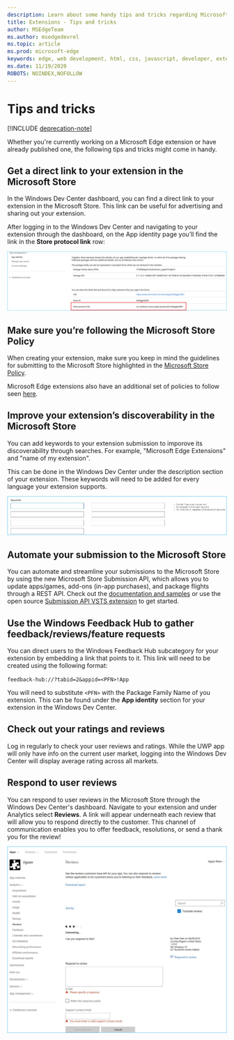 ```yaml
---
description: Learn about some handy tips and tricks regarding Microsoft Edge extensions
title: Extensions - Tips and tricks
author: MSEdgeTeam
ms.author: msedgedevrel
ms.topic: article
ms.prod: microsoft-edge
keywords: edge, web development, html, css, javascript, developer, extensions
ms.date: 11/19/2020
ROBOTS: NOINDEX,NOFOLLOW
---
```

# Tips and tricks  

[!INCLUDE [deprecation-note](includes/deprecation-note.md)]  

Whether you're currently working on a Microsoft Edge extension or have already published one, the following tips and tricks might come in handy.

## Get a direct link to your extension in the Microsoft Store
In the Windows Dev Center dashboard, you can find a direct link to your extension in the Microsoft Store. This link can be useful for advertising and sharing out your extension.


After logging in to the Windows Dev Center and navigating to your extension through the dashboard, on the App identity page you’ll find the link in the **Store protocol link** row:

![store protocol link](./media/store-link.png)
 
## Make sure you’re following the Microsoft Store Policy
When creating your extension, make sure you keep in mind the guidelines for submitting to the Microsoft Store highlighted in the [Microsoft Store Policy](https://msdn.microsoft.com/library/windows/apps/dn764944.aspx). 
 
Microsoft Edge extensions also have an additional set of policies to follow seen [here](https://msdn.microsoft.com/library/windows/apps/dn764944.aspx#pol_10_12).

## Improve your extension’s discoverability in the Microsoft Store

You can add keywords to your extension submission to imporove its discoverability through searches. For example, "Microsoft Edge Extensions" and "name of my extension". 

This can be done in the Windows Dev Center under the description section of your extension. These keywords will need to be added for every language your extension supports.

![Submitting a response to a review](./media/keywords.png)

## Automate your submission to the Microsoft Store
You can automate and streamline your submissions to the Microsoft Store by using the new Microsoft Store Submission API, which allows you to update apps/games, add-ons (in-app purchases), and package flights through a REST API. Check out the [documentation and samples](https://docs.microsoft.com/windows/uwp/monetize/create-and-manage-submissions-using-windows-store-services) or use the open source [Submission API VSTS extension](https://github.com/Microsoft/windows-dev-center-vsts-extension) to get started.

## Use the Windows Feedback Hub to gather feedback/reviews/feature requests

You can direct users to the Windows Feedback Hub subcategory for your extension by embedding a link that points to it. This link will need to be created using the following format: 

`feedback-hub://?tabid=2&appid=<PFN>!App`

You will need to substitute `<PFN>` with the Package Family Name of you extension. This can be found under the **App identity** section for your extension in the Windows Dev Center.

## Check out your ratings and reviews
Log in regularly to check your user reviews and ratings. While the UWP app will only have info on the current user market, logging into the Windows Dev Center will display average rating across all markets.

## Respond to user reviews
You can respond to user reviews in the Microsoft Store through the Windows Dev Center's dashboard. Navigate to your extension and under Analytics select **Reviews**. A link will appear underneath each review that will allow you to respond directly to the customer. This channel of communication enables you to offer feedback, resolutions, or send a thank you for the review!

![Submitting a response to a review](./media/reviews.png)
